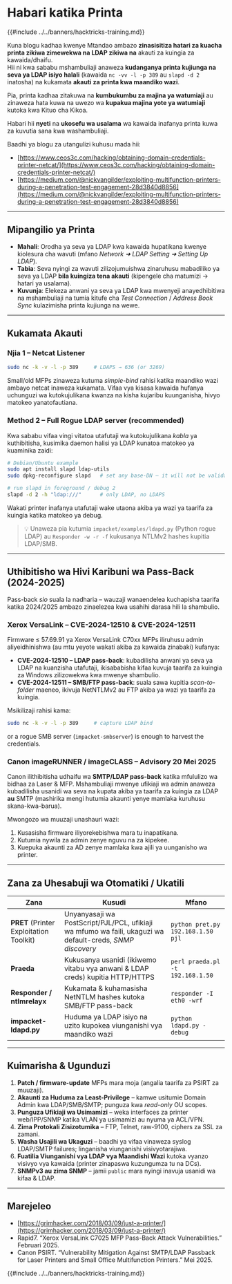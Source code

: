 # Habari katika Printa

{{#include ../../banners/hacktricks-training.md}}

Kuna blogu kadhaa kwenye Mtandao ambazo **zinasisitiza hatari za kuacha printa zikiwa zimewekwa na LDAP zikiwa na** akauti za kuingia za kawaida/dhaifu.  \
Hii ni kwa sababu mshambuliaji anaweza **kudanganya printa kujiunga na seva ya LDAP isiyo halali** (kawaida `nc -vv -l -p 389` au `slapd -d 2` inatosha) na kukamata **akauti za printa kwa maandiko wazi**.

Pia, printa kadhaa zitakuwa na **kumbukumbu za majina ya watumiaji** au zinaweza hata kuwa na uwezo wa **kupakua majina yote ya watumiaji** kutoka kwa Kituo cha Kikoa.

Habari hii **nyeti** na **ukosefu wa usalama** wa kawaida inafanya printa kuwa za kuvutia sana kwa washambuliaji.

Baadhi ya blogu za utangulizi kuhusu mada hii:

- [https://www.ceos3c.com/hacking/obtaining-domain-credentials-printer-netcat/](https://www.ceos3c.com/hacking/obtaining-domain-credentials-printer-netcat/)
- [https://medium.com/@nickvangilder/exploiting-multifunction-printers-during-a-penetration-test-engagement-28d3840d8856](https://medium.com/@nickvangilder/exploiting-multifunction-printers-during-a-penetration-test-engagement-28d3840d8856)

---
## Mipangilio ya Printa

- **Mahali**: Orodha ya seva ya LDAP kwa kawaida hupatikana kwenye kiolesura cha wavuti (mfano *Network ➜ LDAP Setting ➜ Setting Up LDAP*).
- **Tabia**: Seva nyingi za wavuti zilizojumuishwa zinaruhusu mabadiliko ya seva ya LDAP **bila kuingiza tena akauti** (kipengele cha matumizi → hatari ya usalama).
- **Kuvunja**: Elekeza anwani ya seva ya LDAP kwa mwenyeji anayedhibitiwa na mshambuliaji na tumia kitufe cha *Test Connection* / *Address Book Sync* kulazimisha printa kujiunga na wewe.

---
## Kukamata Akauti

### Njia 1 – Netcat Listener
```bash
sudo nc -k -v -l -p 389     # LDAPS → 636 (or 3269)
```
Small/old MFPs zinaweza kutuma *simple-bind* rahisi katika maandiko wazi ambayo netcat inaweza kukamata. Vifaa vya kisasa kawaida hufanya uchunguzi wa kutokujulikana kwanza na kisha kujaribu kuunganisha, hivyo matokeo yanatofautiana.

### Method 2 – Full Rogue LDAP server (recommended)

Kwa sababu vifaa vingi vitatoa utafutaji wa kutokujulikana *kabla* ya kuthibitisha, kusimika daemon halisi ya LDAP kunatoa matokeo ya kuaminika zaidi:
```bash
# Debian/Ubuntu example
sudo apt install slapd ldap-utils
sudo dpkg-reconfigure slapd   # set any base-DN – it will not be validated

# run slapd in foreground / debug 2
slapd -d 2 -h "ldap:///"      # only LDAP, no LDAPS
```
Wakati printer inafanya utafutaji wake utaona akiba ya wazi ya taarifa za kuingia katika matokeo ya debug.

> 💡 Unaweza pia kutumia `impacket/examples/ldapd.py` (Python rogue LDAP) au `Responder -w -r -f` kukusanya NTLMv2 hashes kupitia LDAP/SMB.

---
## Uthibitisho wa Hivi Karibuni wa Pass-Back (2024-2025)

Pass-back *sio* suala la nadharia – wauzaji wanaendelea kuchapisha taarifa katika 2024/2025 ambazo zinaelezea kwa usahihi darasa hili la shambulio.

### Xerox VersaLink – CVE-2024-12510 & CVE-2024-12511

Firmware ≤ 57.69.91 ya Xerox VersaLink C70xx MFPs iliruhusu admin aliyeidhinishwa (au mtu yeyote wakati akiba za kawaida zinabaki) kufanya:

* **CVE-2024-12510 – LDAP pass-back**: kubadilisha anwani ya seva ya LDAP na kuanzisha utafutaji, ikisababisha kifaa kuvuja taarifa za kuingia za Windows zilizowekwa kwa mwenye shambulio.
* **CVE-2024-12511 – SMB/FTP pass-back**: suala sawa kupitia *scan-to-folder* maeneo, ikivuja NetNTLMv2 au FTP akiba ya wazi ya taarifa za kuingia.

Msikilizaji rahisi kama:
```bash
sudo nc -k -v -l -p 389     # capture LDAP bind
```
or a rogue SMB server (`impacket-smbserver`) is enough to harvest the credentials.

### Canon imageRUNNER / imageCLASS – Advisory 20 Mei 2025

Canon ilithibitisha udhaifu wa **SMTP/LDAP pass-back** katika mfululizo wa bidhaa za Laser & MFP. Mshambuliaji mwenye ufikiaji wa admin anaweza kubadilisha usanidi wa seva na kupata akiba ya taarifa za kuingia za LDAP **au** SMTP (mashirika mengi hutumia akaunti yenye mamlaka kuruhusu skana-kwa-barua).

Mwongozo wa muuzaji unashauri wazi:

1. Kusasisha firmware iliyorekebishwa mara tu inapatikana.
2. Kutumia nywila za admin zenye nguvu na za kipekee.
3. Kuepuka akaunti za AD zenye mamlaka kwa ajili ya uunganisho wa printer.

---
## Zana za Uhesabuji wa Otomatiki / Ukatili

| Zana | Kusudi | Mfano |
|------|---------|---------|
| **PRET** (Printer Exploitation Toolkit) | Unyanyasaji wa PostScript/PJL/PCL, ufikiaji wa mfumo wa faili, ukaguzi wa default-creds, *SNMP discovery* | `python pret.py 192.168.1.50 pjl` |
| **Praeda** | Kukusanya usanidi (ikiwemo vitabu vya anwani & LDAP creds) kupitia HTTP/HTTPS | `perl praeda.pl -t 192.168.1.50` |
| **Responder / ntlmrelayx** | Kukamata & kuhamasisha NetNTLM hashes kutoka SMB/FTP pass-back | `responder -I eth0 -wrf` |
| **impacket-ldapd.py** | Huduma ya LDAP isiyo na uzito kupokea viunganishi vya maandiko wazi | `python ldapd.py -debug` |

---
## Kuimarisha & Ugunduzi

1. **Patch / firmware-update** MFPs mara moja (angalia taarifa za PSIRT za muuzaji).
2. **Akaunti za Huduma za Least-Privilege** – kamwe usitumie Domain Admin kwa LDAP/SMB/SMTP; punguza kwa *read-only* OU scopes.
3. **Punguza Ufikiaji wa Usimamizi** – weka interfaces za printer web/IPP/SNMP katika VLAN ya usimamizi au nyuma ya ACL/VPN.
4. **Zima Protokali Zisizotumika** – FTP, Telnet, raw-9100, ciphers za SSL za zamani.
5. **Washa Usajili wa Ukaguzi** – baadhi ya vifaa vinaweza syslog LDAP/SMTP failures; linganisha viunganishi visivyotarajiwa.
6. **Fuatilia Viunganishi vya LDAP vya Maandishi Wazi** kutoka vyanzo visivyo vya kawaida (printer zinapaswa kuzungumza tu na DCs).
7. **SNMPv3 au zima SNMP** – jamii `public` mara nyingi inavuja usanidi wa kifaa & LDAP.

---
## Marejeleo

- [https://grimhacker.com/2018/03/09/just-a-printer/](https://grimhacker.com/2018/03/09/just-a-printer/)
- Rapid7. “Xerox VersaLink C7025 MFP Pass-Back Attack Vulnerabilities.” Februari 2025.
- Canon PSIRT. “Vulnerability Mitigation Against SMTP/LDAP Passback for Laser Printers and Small Office Multifunction Printers.” Mei 2025.

{{#include ../../banners/hacktricks-training.md}}
